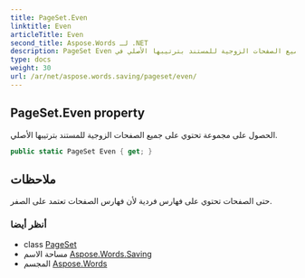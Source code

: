 ```yaml
---
title: PageSet.Even
linktitle: Even
articleTitle: Even
second_title: Aspose.Words لـ .NET
description: PageSet Even ملكية. الحصول على مجموعة تحتوي على جميع الصفحات الزوجية للمستند بترتيبها الأصلي في C#.
type: docs
weight: 30
url: /ar/net/aspose.words.saving/pageset/even/
---
```

## PageSet.Even property

الحصول على مجموعة تحتوي على جميع الصفحات الزوجية للمستند بترتيبها الأصلي.

```csharp
public static PageSet Even { get; }
```

## ملاحظات

حتى الصفحات تحتوي على فهارس فردية لأن فهارس الصفحات تعتمد على الصفر.

### أنظر أيضا

* class [PageSet](../)
* مساحة الاسم [Aspose.Words.Saving](../../../aspose.words.saving/)
* المجسم [Aspose.Words](../../../)
